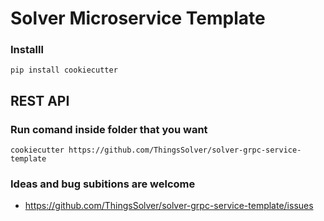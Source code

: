 # Solver Microservice Template


### Installl 

```
pip install cookiecutter

```

## REST API
### Run comand inside folder that you want 

```
cookiecutter https://github.com/ThingsSolver/solver-grpc-service-template
```



### Ideas and bug subitions are welcome

- https://github.com/ThingsSolver/solver-grpc-service-template/issues



